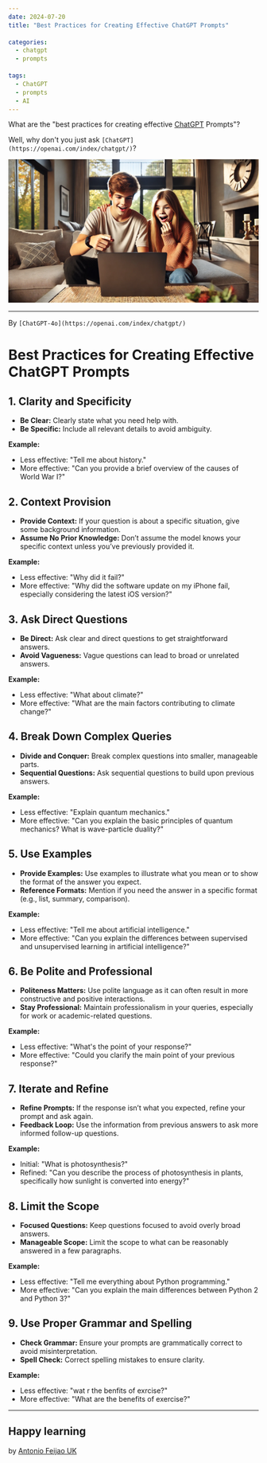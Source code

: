 ```yaml
---
date: 2024-07-20
title: "Best Practices for Creating Effective ChatGPT Prompts"

categories:
  - chatgpt
  - prompts

tags:
  - ChatGPT
  - prompts
  - AI
---
```


What are the "best practices for creating effective [ChatGPT](https://openai.com/index/chatgpt/) Prompts"?

Well, why don't you just ask `[ChatGPT](https://openai.com/index/chatgpt/)`?

!["image-of-2-teenagers-amazed-and-pointing-at-the-computer-while-learning-about-chatgpt-promp"](/assets/images/image-of-2-teenagers-amazed-and-pointing-at-the-computer-while-learning-about-chatgpt-promp.webp)

----

By `[ChatGPT-4o](https://openai.com/index/chatgpt/)`

# Best Practices for Creating Effective ChatGPT Prompts

## 1. Clarity and Specificity

- **Be Clear:** Clearly state what you need help with.
- **Be Specific:** Include all relevant details to avoid ambiguity.

**Example:**

- Less effective: "Tell me about history."
- More effective: "Can you provide a brief overview of the causes of World War I?"

## 2. Context Provision
- **Provide Context:** If your question is about a specific situation, give some background information.
- **Assume No Prior Knowledge:** Don’t assume the model knows your specific context unless you’ve previously provided it.

**Example:**

- Less effective: "Why did it fail?"
- More effective: "Why did the software update on my iPhone fail, especially considering the latest iOS version?"

## 3. Ask Direct Questions

- **Be Direct:** Ask clear and direct questions to get straightforward answers.
- **Avoid Vagueness:** Vague questions can lead to broad or unrelated answers.

**Example:**

- Less effective: "What about climate?"
- More effective: "What are the main factors contributing to climate change?"

## 4. Break Down Complex Queries

- **Divide and Conquer:** Break complex questions into smaller, manageable parts.
- **Sequential Questions:** Ask sequential questions to build upon previous answers.

**Example:**

- Less effective: "Explain quantum mechanics."
- More effective: "Can you explain the basic principles of quantum mechanics? What is wave-particle duality?"

## 5. Use Examples

- **Provide Examples:** Use examples to illustrate what you mean or to show the format of the answer you expect.
- **Reference Formats:** Mention if you need the answer in a specific format (e.g., list, summary, comparison).

**Example:**

- Less effective: "Tell me about artificial intelligence."
- More effective: "Can you explain the differences between supervised and unsupervised learning in artificial intelligence?"

## 6. Be Polite and Professional

- **Politeness Matters:** Use polite language as it can often result in more constructive and positive interactions.
- **Stay Professional:** Maintain professionalism in your queries, especially for work or academic-related questions.

**Example:**

- Less effective: "What's the point of your response?"
- More effective: "Could you clarify the main point of your previous response?"

## 7. Iterate and Refine

- **Refine Prompts:** If the response isn’t what you expected, refine your prompt and ask again.
- **Feedback Loop:** Use the information from previous answers to ask more informed follow-up questions.

**Example:**

- Initial: "What is photosynthesis?"
- Refined: "Can you describe the process of photosynthesis in plants, specifically how sunlight is converted into energy?"

## 8. Limit the Scope

- **Focused Questions:** Keep questions focused to avoid overly broad answers.
- **Manageable Scope:** Limit the scope to what can be reasonably answered in a few paragraphs.

**Example:**

- Less effective: "Tell me everything about Python programming."
- More effective: "Can you explain the main differences between Python 2 and Python 3?"

## 9. Use Proper Grammar and Spelling

- **Check Grammar:** Ensure your prompts are grammatically correct to avoid misinterpretation.
- **Spell Check:** Correct spelling mistakes to ensure clarity.

**Example:**

- Less effective: "wat r the benfits of exrcise?"
- More effective: "What are the benefits of exercise?"
 
---

## Happy learning

by [Antonio Feijao UK](https://www.antoniofeijao.com/)
